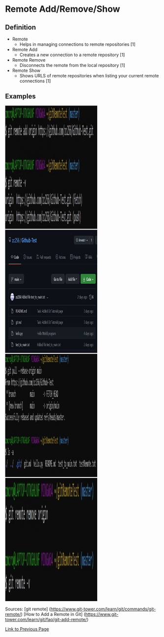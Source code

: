 # Remote Add/Remove/Show

## Definition

* Remote
    * Helps in managing connections to remote repositories [1]
* Remote Add
    * Creates a new connection to a remote repository [1]
* Remote Remove
    * Disconnects the remote from the local repository [1]
* Remote Show
    * Shows URLS of remote repositories when listing your current remote connections [1]

## Examples
<img src="./terms_md/examples/git_rars/git_rars_1.jpg" width="300" height="400">
<img src="./terms_md/examples/git_rars/git_rars_2.jpg" width="300" height="400">
<img src="./terms_md/examples/git_rars/git_rars_3.jpg" width="300" height="400">
<img src="./terms_md/examples/git_rars/git_rars_4.jpg" width="300" height="400">

Sources:
[git remote] (https://www.git-tower.com/learn/git/commands/git-remote/)
[How to Add a Remote in Git] (https://www.git-tower.com/learn/git/faq/git-add-remote/)


[Link to Previous Page](/terms.md)